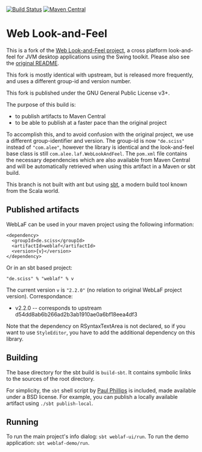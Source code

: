 [![Build Status](https://travis-ci.org/Sciss/weblaf.svg?branch=sbtfied)](https://travis-ci.org/Sciss/weblaf)
[![Maven Central](https://maven-badges.herokuapp.com/maven-central/de.sciss/weblaf/badge.svg)](https://maven-badges.herokuapp.com/maven-central/de.sciss/weblaf)

# Web Look-and-Feel

This is a fork of the [Web Look-and-Feel project](https://github.com/mgarin/weblaf), a cross platform look-and-feel
for JVM desktop applications using the Swing toolkit. Please also see the [original README](README-ORIG.md).

This fork is mostly identical with upstream, but is released more frequently, and uses a different
group-id and version number.

This fork is published under the GNU General Public License v3+.

The purpose of this build is:

- to publish artifacts to Maven Central
- to be able to publish at a faster pace than the original project

To accomplish this, and to avoid confusion with the original project, we use a different group-identifier and version.
The group-id is now `"de.sciss"` instead of `"com.alee"`, however the library is identical and the look-and-feel base 
class is still `com.alee.laf.WebLookAndFeel`. The `pom.xml` file contains the necessary dependencies which are also 
available from Maven Central and will be automatically retrieved when using this artifact in a Maven or sbt build.

This branch is not built with ant but using [sbt](http://www.scala-sbt.org/), a modern build tool known from the Scala world.

## Published artifacts

WebLaF can be used in your maven project using the following information:

    <dependency>
      <groupId>de.sciss</groupId>
      <artifactId>weblaf</artifactId>
      <version>{v}</version>
    </dependency>

Or in an sbt based project:

    "de.sciss" % "weblaf" % v

The current version `v` is `"2.2.0"` (no relation to original WebLaF project version). Correspondance:

 - v2.2.0 -- corresponds to upstream d54dd8ab6b266ad2b3ab1910ae0a6bf18eea4df3

Note that the dependency on RSyntaxTextArea is not declared, so if you want to use `StyleEditor`,
you have to add the additional dependency on this library.

## Building

The base directory for the sbt build is `build-sbt`. It contains symbolic links to the sources of the root directory.

For simplicity, the `sbt` shell script by [Paul Phillips](https://github.com/paulp/sbt-extras) is included, 
made available under a BSD license. For example, you can publish a locally available artifact
using `./sbt publish-local`.

## Running

To run the main project's info dialog: `sbt weblaf-ui/run`. To run the demo application: `sbt weblaf-demo/run`.
